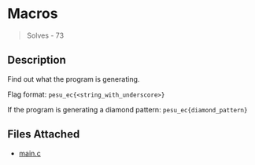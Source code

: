 # Macros
> Solves - 73

## Description
Find out what the program is generating.

Flag format: ```pesu_ec{<string_with_underscore>}```

If the program is generating a diamond pattern:
```pesu_ec{diamond_pattern}```

## Files Attached
- [main.c](./main.c)
